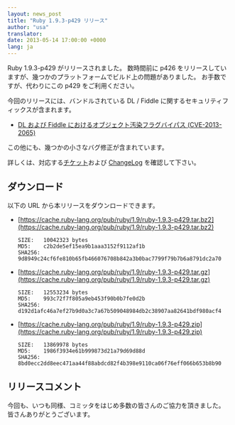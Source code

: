 ```yaml
---
layout: news_post
title: "Ruby 1.9.3-p429 リリース"
author: "usa"
translator:
date: 2013-05-14 17:00:00 +0000
lang: ja
---
```


Ruby 1.9.3-p429 がリリースされました。
数時間前に p426 をリリースしていますが、幾つかのプラットフォームでビルド上の問題がありました。
お手数ですが、代わりにこの p429 をご利用ください。

今回のリリースには、バンドルされている DL / Fiddle に関するセキュリティフィックスが含まれます。

* [DL および Fiddle におけるオブジェクト汚染フラグバイパス (CVE-2013-2065)](/ja/news/2013/05/14/taint-bypass-dl-fiddle-cve-2013-2065/)

この他にも、幾つかの小さなバグ修正が含まれています。

詳しくは、対応する[チケット](https://bugs.ruby-lang.org/projects/ruby-193/issues?set_filter=1&amp;status_id=5)および [ChangeLog](https://svn.ruby-lang.org/repos/ruby/tags/v1_9_3_429/ChangeLog) を確認して下さい。

## ダウンロード

以下の URL から本リリースをダウンロードできます。

* [https://cache.ruby-lang.org/pub/ruby/1.9/ruby-1.9.3-p429.tar.bz2](https://cache.ruby-lang.org/pub/ruby/1.9/ruby-1.9.3-p429.tar.bz2)

      SIZE:   10042323 bytes
      MD5:    c2b2de5ef15ea9b1aaa3152f9112af1b
      SHA256: 9d8949c24cf6fe810b65fb466076708b842a3b0bac7799f79b7b6a8791dc2a70

* [https://cache.ruby-lang.org/pub/ruby/1.9/ruby-1.9.3-p429.tar.gz](https://cache.ruby-lang.org/pub/ruby/1.9/ruby-1.9.3-p429.tar.gz)

      SIZE:   12553234 bytes
      MD5:    993c72f7f805a9eb453f90b0b7fe0d2b
      SHA256: d192d1afc46a7ef27b9d0a3c7a67b509048984db2c38907aa82641bdf980acf4

* [https://cache.ruby-lang.org/pub/ruby/1.9/ruby-1.9.3-p429.zip](https://cache.ruby-lang.org/pub/ruby/1.9/ruby-1.9.3-p429.zip)

      SIZE:   13869978 bytes
      MD5:    1986f3934e61b999873d21a79d69d88d
      SHA256: 8bd0ecc2dd8eec471aa44f88abdcd82f4b398e9110ca06f76eff066b653b8b90

## リリースコメント

今回も、いつも同様、コミッタをはじめ多数の皆さんのご協力を頂きました。 皆さんありがとうございます。
